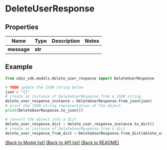 # DeleteUserResponse


## Properties

Name | Type | Description | Notes
------------ | ------------- | ------------- | -------------
**message** | **str** |  | 

## Example

```python
from odin_sdk.models.delete_user_response import DeleteUserResponse

# TODO update the JSON string below
json = "{}"
# create an instance of DeleteUserResponse from a JSON string
delete_user_response_instance = DeleteUserResponse.from_json(json)
# print the JSON string representation of the object
print(DeleteUserResponse.to_json())

# convert the object into a dict
delete_user_response_dict = delete_user_response_instance.to_dict()
# create an instance of DeleteUserResponse from a dict
delete_user_response_from_dict = DeleteUserResponse.from_dict(delete_user_response_dict)
```
[[Back to Model list]](../README.md#documentation-for-models) [[Back to API list]](../README.md#documentation-for-api-endpoints) [[Back to README]](../README.md)


